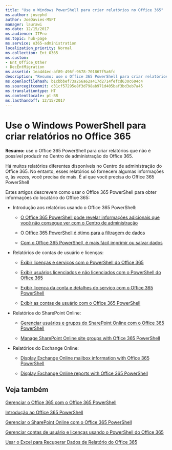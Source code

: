 ```yaml
---
title: "Use o Windows PowerShell para criar relatórios no Office 365"
ms.author: josephd
author: JoeDavies-MSFT
manager: laurawi
ms.date: 12/15/2017
ms.audience: ITPro
ms.topic: hub-page
ms.service: o365-administration
localization_priority: Normal
ms.collection: Ent_O365
ms.custom:
- Ent_Office_Other
- DecEntMigration
ms.assetid: 1ea4d4ec-af89-496f-9678-701867f5a6fc
description: "Resumo: use o Office 365 PowerShell para criar relatórios que você não pode produzir no Centro de administração do Office 365."
ms.openlocfilehash: b1cbbbef73a266a62a417d2714fefcd630c604c4
ms.sourcegitcommit: d31cf57295e8f3d798ab971d405baf3bd3eb7a45
ms.translationtype: HT
ms.contentlocale: pt-BR
ms.lasthandoff: 12/15/2017
---
```

# <a name="use-windows-powershell-to-create-reports-in-office-365"></a>Use o Windows PowerShell para criar relatórios no Office 365

 **Resumo:** use o Office 365 PowerShell para criar relatórios que não é possível produzir no Centro de administração do Office 365.
  
Há muitos relatórios diferentes disponíveis no Centro de administração do Office 365. No entanto, esses relatórios só fornecem algumas informações e, às vezes, você precisa de mais. É aí que você precisa do Office 365 PowerShell
  
Estes artigos descrevem como usar o Office 365 PowerShell para obter informações do locatário do Office 365:
  
- Introdução aos relatórios usando o Office 365 PowerShell:
    
  - [O Office 365 PowerShell pode revelar informações adicionais que você não consegue ver com o Centro de administração](https://technet.microsoft.com/library/dn568034.aspx#reveal)
    
  - [O Office 365 PowerShell é ótimo para a filtragem de dados](https://technet.microsoft.com/library/dn568034.aspx#filter)
    
  - [Com o Office 365 PowerShell, é mais fácil imprimir ou salvar dados](https://technet.microsoft.com/library/dn568034.aspx#printsave)
    
- Relatórios de contas de usuário e licenças:
    
  - [Exibir licenças e serviços com o PowerShell do Office 365](view-licenses-and-services-with-office-365-powershell.md)
    
  - [Exibir usuários licenciados e não licenciados com o PowerShell do Office 365](view-licensed-and-unlicensed-users-with-office-365-powershell.md)
    
  - [Exibir licença da conta e detalhes do serviço com o Office 365 PowerShell](view-account-license-and-service-details-with-office-365-powershell.md)
    
  - [Exibir as contas de usuário com o Office 365 PowerShell](view-user-accounts-with-office-365-powershell.md)
    
- Relatórios do SharePoint Online:
    
  - [Gerenciar usuários e grupos do SharePoint Online com o Office 365 PowerShell]((http://technet.microsoft.com/library/9680af2e-a965-4e62-92ee-da72105c7800.aspx))
    
  - [Manage SharePoint Online site groups with Office 365 PowerShell]((http://technet.microsoft.com/library/122f4099-c78d-4cce-bab0-4343b04596ae.aspx))
    
- Relatórios do Exchange Online:
    
  - [Display Exchange Online mailbox information with Office 365 PowerShell]((http://technet.microsoft.com/library/13843002-56ca-4b75-81c5-84386522b01b.aspx))
    
  - [Display Exchange Online reports with Office 365 PowerShell]((http://technet.microsoft.com/library/4873a063-9fc4-4ed9-826a-6e935fef61d4.aspx))
    
## <a name="see-also"></a>Veja também

#### 

[Gerenciar o Office 365 com o Office 365 PowerShell](manage-office-365-with-office-365-powershell.md)
  
[Introdução ao Office 365 PowerShell](getting-started-with-office-365-powershell.md)
  
[Gerenciar o SharePoint Online com o Office 365 PowerShell](manage-sharepoint-online-with-office-365-powershell.md)
  
[Gerenciar contas de usuário e licenças usando o PowerShell do Office 365](manage-user-accounts-and-licenses-with-office-365-powershell.md)
  
[Usar o Excel para Recuperar Dados de Relatório do Office 365](using-excel-to-retrieve-office-365-reporting-data.md)

